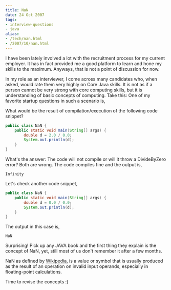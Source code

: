 ```yaml
---
title: NaN
date: 24 Oct 2007
tags: 
- interview-questions
- java
alias:
- /tech/nan.html
- /2007/10/nan.html
---
```


I have been lately involved a lot with the recruitment process for my current employer. It has in fact provided me a 
good platform to learn and hone my skills to the maximum. Anyways, that is not a point of discussion for now.

<!-- break here -->

In my role as an interviewer, I come across many candidates who, when asked, would rate them very highly on Core Java 
skills. It is not as if a person cannot be very strong with core computing skills, but it is understanding of basic 
concepts of computing. Take this: One of my favorite startup questions in such a scenario is,

What would be the result of compilation/execution of the following code snippet?

```java
public class NaN {
	public static void main(String[] args) {
		double d = 2.0 / 0.0;
		System.out.println(d);
	}
}
```
What's the answer: The code will not compile or will it throw a DivideByZero error? Both are wrong. The code compiles 
fine and the output is,

```
Infinity
```

Let's check another code snippet,

```java
public class NaN {
	public static void main(String[] args) {
		double d = 0.0 / 0.0;
		System.out.println(d);
	}
}
```

The output in this case is,

```
NaN
```

Surprising! Pick up any JAVA book and the first thing they explain is the concept of NaN, yet, still most of us don't 
remember it after a few months.

NaN as defined by <a href="http://en.wikipedia.org/wiki/NaN">Wikipedia</a>, is a value or symbol that is usually produced 
as the result of an operation on invalid input operands, especially in floating-point calculations.

Time to revise the concepts :)